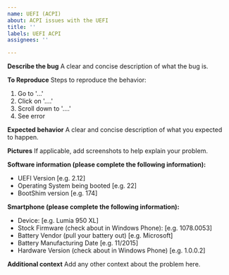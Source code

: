 ```yaml
---
name: UEFI (ACPI)
about: ACPI issues with the UEFI
title: ''
labels: UEFI ACPI
assignees: ''

---
```


**Describe the bug**
A clear and concise description of what the bug is.

**To Reproduce**
Steps to reproduce the behavior:
1. Go to '...'
2. Click on '....'
3. Scroll down to '....'
4. See error

**Expected behavior**
A clear and concise description of what you expected to happen.

**Pictures**
If applicable, add screenshots to help explain your problem.

**Software information (please complete the following information):**
 - UEFI Version [e.g. 2.12]
 - Operating System being booted [e.g. 22]
 - BootShim version [e.g. 174]

**Smartphone (please complete the following information):**
 - Device: [e.g. Lumia 950 XL]
 - Stock Firmware (check about in Windows Phone): [e.g. 1078.0053]
 - Battery Vendor (pull your battery out) [e.g. Microsoft]
 - Battery Manufacturing Date [e.g. 11/2015]
 - Hardware Version (check about in Windows Phone) [e.g. 1.0.0.2]

**Additional context**
Add any other context about the problem here.
